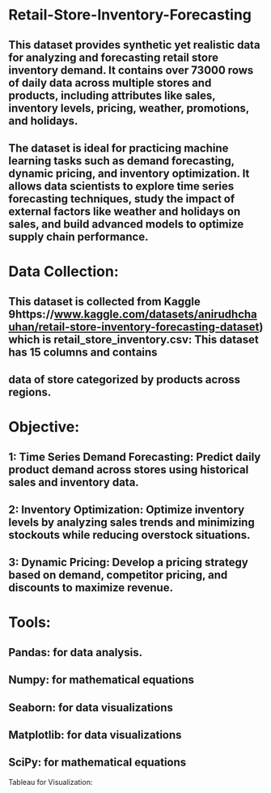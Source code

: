 # Retail-Store-Inventory-Forecasting
## This dataset provides synthetic yet realistic data for analyzing and forecasting retail store inventory demand. It contains over 73000 rows of daily data across multiple stores and products, including attributes like sales, inventory levels, pricing, weather, promotions, and holidays.

## The dataset is ideal for practicing machine learning tasks such as demand forecasting, dynamic pricing, and inventory optimization. It allows data scientists to explore time series forecasting techniques, study the impact of external factors like weather and holidays on sales, and build advanced models to optimize supply chain performance.

# Data Collection:
## This dataset is collected from Kaggle 9https://www.kaggle.com/datasets/anirudhchauhan/retail-store-inventory-forecasting-dataset) which is retail_store_inventory.csv: This dataset has 15 columns and contains
## data of store categorized by products across regions.

#  Objective:

## 1: Time Series Demand Forecasting: Predict daily product demand across stores using historical sales and inventory data.  
## 2: Inventory Optimization: Optimize inventory levels by analyzing sales trends and minimizing stockouts while reducing overstock situations.
## 3: Dynamic Pricing: Develop a pricing strategy based on demand, competitor pricing, and discounts to maximize revenue.

 # Tools:
## Pandas: for data analysis.
## Numpy: for mathematical equations
## Seaborn: for data visualizations
## Matplotlib: for data visualizations
## SciPy: for mathematical equations

Tableau for Visualization:


